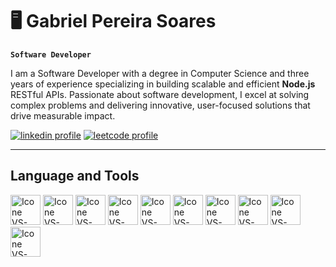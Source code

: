 # 🖥 Gabriel Pereira Soares

**`Software Developer`**

I am a Software Developer with a degree in Computer Science and three years of experience specializing in building scalable and efficient **Node.js** RESTful APIs. Passionate about software development, I excel at solving complex problems and delivering innovative, user-focused solutions that drive measurable impact.

  <p align="left">
    <a href="https://www.linkedin.com/in/gabrielpereira3" target="_blank">
      <img alt="linkedin profile" title="Check out my LinkedIn Profile" src="https://img.shields.io/badge/LinkedIn-0077B5?style=for-the-badge&logo=linkedin&logoColor=white"/></a> 
    <a href="https://leetcode.com/u/gabrielpereira3/" target="_blank">
      <img alt="leetcode profile" title="Check out my LeetCode Profile" src="https://img.shields.io/badge/-LeetCode-FFA116?style=for-the-badge&logo=LeetCode&logoColor=black"/></a>
  </p>

---

## Language and Tools

  [<img height="48px" width="48px" alt="Icone VS-Code" src="https://skillicons.dev/icons?i=ts"/>](https://developer.mozilla.org/en-US/docs/Glossary/TypeScript)
  [<img height="48px" width="48px" alt="Icone VS-Code" src="https://skillicons.dev/icons?i=nodejs"/>](https://nodejs.org/en)
  [<img height="48px" width="48px" alt="Icone VS-Code" src="https://skillicons.dev/icons?i=react"/>](https://react.dev/)
  [<img height="48px" width="48px" alt="Icone VS-Code" src="https://skillicons.dev/icons?i=js"/>](https://developer.mozilla.org/en-US/docs/Web/JavaScript)
  [<img height="48px" width="48px" alt="Icone VS-Code" src="https://skillicons.dev/icons?i=nextjs"/>](https://nextjs.org/docs)
  [<img height="48px" width="48px" alt="Icone VS-Code" src="https://skillicons.dev/icons?i=html"/>](https://developer.mozilla.org/en-US/docs/Web/HTML)
  [<img height="48px" width="48px" alt="Icone VS-Code" src="https://skillicons.dev/icons?i=css"/>](https://developer.mozilla.org/en-US/docs/Web/CSS)
  [<img height="48px" width="48px" alt="Icone VS-Code" src="https://skillicons.dev/icons?i=git"/>](https://git-scm.com/)
  [<img height="48px" width="48px" alt="Icone VS-Code" src="https://skillicons.dev/icons?i=linux"/>](https://www.linux.org/)
  [<img height="48px" width="48px" alt="Icone VS-Code" src="https://skillicons.dev/icons?i=python"/>](https://www.python.org/)

<br />

#
